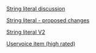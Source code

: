 ﻿
[String literal discussion](https://roslyn.codeplex.com/discussions/540869)

[String literal - proposed changes](https://roslyn.codeplex.com/discussions/570292)

[String literal V2](https://roslyn.codeplex.com/discussions/570614)


[Uservoice item (high rated)](http://visualstudio.uservoice.com/forums/121579-visual-studio/suggestions/2312991-string-interpolations-in-c)

